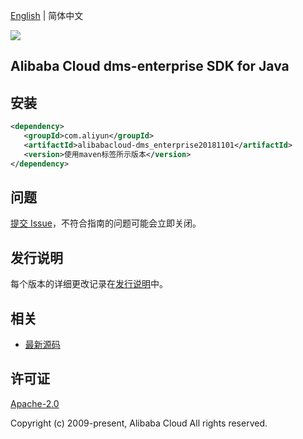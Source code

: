 [English](README.md) | 简体中文

![](https://aliyunsdk-pages.alicdn.com/icons/AlibabaCloud.svg)

## Alibaba Cloud dms-enterprise SDK for Java

## 安装

```xml
<dependency>
   <groupId>com.aliyun</groupId>
   <artifactId>alibabacloud-dms_enterprise20181101</artifactId>
   <version>使用maven标签所示版本</version>
</dependency>
```

## 问题

[提交 Issue](https://github.com/aliyun/alibabacloud-java-async-sdk/issues/new)，不符合指南的问题可能会立即关闭。

## 发行说明

每个版本的详细更改记录在[发行说明](./ChangeLog.txt)中。

## 相关

- [最新源码](https://github.com/aliyun/alibabacloud-async-java-sdk/)

## 许可证

[Apache-2.0](http://www.apache.org/licenses/LICENSE-2.0)

Copyright (c) 2009-present, Alibaba Cloud All rights reserved.
